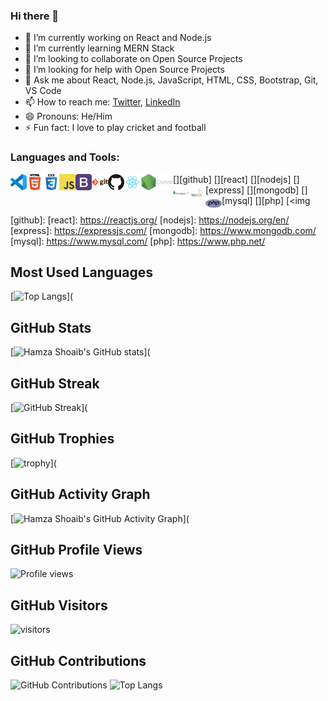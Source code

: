 ### Hi there 👋

- 🔭 I’m currently working on React and Node.js
- 🌱 I’m currently learning MERN Stack
- 👯 I’m looking to collaborate on Open Source Projects
- 🤔 I’m looking for help with Open Source Projects
- 💬 Ask me about React, Node.js, JavaScript, HTML, CSS, Bootstrap, Git, VS Code
- 📫 How to reach me: [Twitter](https://twitter.com/hamzashoaib645), [LinkedIn](https://www.linkedin.com/in/hamzashoaib645/)
- 😄 Pronouns: He/Him
- ⚡ Fun fact: I love to play cricket and football

### Languages and Tools:

[<img align="left" alt="Visual Studio Code" width="26px" src="https://raw.githubusercontent.com/github/explore/master/topics/visual-studio-code/visual-studio-code.png" />][vscode]
[<img align="left" alt="HTML5" width="26px" src="https://raw.githubusercontent.com/github/explore/master/topics/html/html.png" />][html]
[<img align="left" alt="CSS3" width="26px" src="https://raw.githubusercontent.com/github/explore/master/topics/css/css.png" />][css]
[<img align="left" alt="JavaScript" width="26px" src="https://raw.githubusercontent.com/github/explore/master/topics/javascript/javascript.png" />][javascript]
[<img align="left" alt="Bootstrap" width="26px" src="https://raw.githubusercontent.com/github/explore/master/topics/bootstrap/bootstrap.png" />][bootstrap]
[<img align="left" alt="Git" width="26px" src="https://raw.githubusercontent.com/github/explore/master/topics/git/git.png" />][git]
[<img align="left" alt="GitHub" width="26px" src="https://raw.githubusercontent.com/github/explore/master/topics/github/github.png" />][github]
[<img align="left" alt="React" width="26px" src="https://raw.githubusercontent.com/github/explore/master/topics/react/react.png" />][react]
[<img align="left" alt="Node.js" width="26px" src="https://raw.githubusercontent.com/github/explore/master/topics/nodejs/nodejs.png" />][nodejs]
[<img align="left" alt="Express.js" width="26px" src="https://raw.githubusercontent.com/github/explore/master/topics/express/express.png" />][express]
[<img align="left" alt="MongoDB" width="26px" src="https://raw.githubusercontent.com/github/explore/master/topics/mongodb/mongodb.png" />][mongodb]
[<img align="left" alt="MySQL" width="26px" src="https://raw.githubusercontent.com/github/explore/master/topics/mysql/mysql.png" />][mysql]
[<img align="left" alt="PHP" width="26px" src="https://raw.githubusercontent.com/github/explore/master/topics/php/php.png" />][php]
[<img

[vscode]: https://code.visualstudio.com/
[html]: https://developer.mozilla.org/en-US/docs/Web/HTML
[css]: https://developer.mozilla.org/en-US/docs/Web/CSS
[javascript]: https://developer.mozilla.org/en-US/docs/Web/JavaScript
[bootstrap]: https://getbootstrap.com/
[git]: https://git-scm.com/
[github]:
[react]: https://reactjs.org/
[nodejs]: https://nodejs.org/en/
[express]: https://expressjs.com/
[mongodb]: https://www.mongodb.com/
[mysql]: https://www.mysql.com/
[php]: https://www.php.net/



## Most Used Languages

[![Top Langs](https://github-readme-stats.vercel.app/api/top-langs/?username=hamzashoaib645&layout=compact)](

## GitHub Stats

[![Hamza Shoaib's GitHub stats](https://github-readme-stats.vercel.app/api?username=hamzashoaib645&show_icons=true&theme=radical)](


## GitHub Streak

[![GitHub Streak](https://github-readme-streak-stats.herokuapp.com/?user=hamzashoaib645&theme=radical)](


## GitHub Trophies

[![trophy](https://github-profile-trophy.vercel.app/?username=hamzashoaib645&theme=onedark)](


## GitHub Activity Graph

[![Hamza Shoaib's GitHub Activity Graph](https://activity-graph.herokuapp.com/graph?username=hamzashoaib645&theme=react-dark)](


## GitHub Profile Views

![Profile views](https://gpvc.arturio.dev/hamzashoaib645)


## GitHub Visitors

![visitors](https://visitor-badge.glitch.me/badge?page_id=hamzashoaib645.hamzashoaib645)


## GitHub Contributions

![GitHub Contributions](https://github-readme-streak-stats.herokuapp.com/?user=hamzashoaib645&theme=radical)
 ![Top Langs](https://github-readme-stats.vercel.app/api/top-langs/?username=myusername&hide=javascript,css,scss,html&theme=tokyonight)



